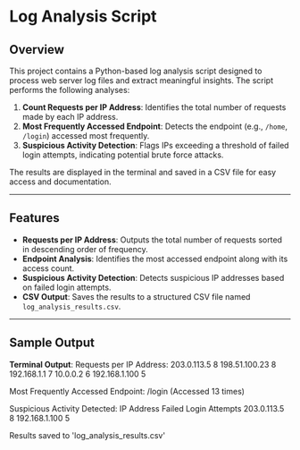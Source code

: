 # **Log Analysis Script**

## **Overview**

This project contains a Python-based log analysis script designed to process web server log files and extract meaningful insights. The script performs the following analyses:  

1. **Count Requests per IP Address**: Identifies the total number of requests made by each IP address.
2. **Most Frequently Accessed Endpoint**: Detects the endpoint (e.g., `/home`, `/login`) accessed most frequently.
3. **Suspicious Activity Detection**: Flags IPs exceeding a threshold of failed login attempts, indicating potential brute force attacks.

The results are displayed in the terminal and saved in a CSV file for easy access and documentation.

---

## **Features**

- **Requests per IP Address**: Outputs the total number of requests sorted in descending order of frequency.  
- **Endpoint Analysis**: Identifies the most accessed endpoint along with its access count.  
- **Suspicious Activity Detection**: Detects suspicious IP addresses based on failed login attempts.  
- **CSV Output**: Saves the results to a structured CSV file named `log_analysis_results.csv`.  

---

## **Sample Output**

**Terminal Output**: 
Requests per IP Address: 203.0.113.5 8 198.51.100.23 8 192.168.1.1 7 10.0.0.2 6 192.168.1.100 5

Most Frequently Accessed Endpoint: /login (Accessed 13 times)

Suspicious Activity Detected: IP Address Failed Login Attempts 203.0.113.5 8 192.168.1.100 5

Results saved to 'log_analysis_results.csv'
